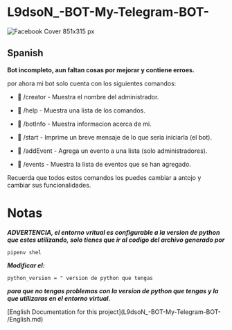 # L9dsoN_-BOT-My-Telegram-BOT-

![Facebook Cover 851x315 px](https://user-images.githubusercontent.com/69158247/115162486-c2824d00-a071-11eb-93f2-fd29220dfaf9.png)

## Spanish
**Bot incompleto, aun faltan cosas por mejorar y contiene erroes.**

por ahora mi bot solo cuenta con los siguientes comandos:

- 📝 /creator - Muestra el nombre del administrador.

- 📝 /help - Muestra una lista de los comandos.

- 📝 /botInfo - Muestra informacion acerca de mi.

- 📝 /start - Imprime un breve mensaje de lo que seria iniciarla (el bot).

- 📝 /addEvent - Agrega un evento a una lista (solo administradores).

- 📝 /events - Muestra la lista de eventos que se han agregado.

Recuerda que todos estos comandos los puedes cambiar a antojo y cambiar sus funcionalidades.

# Notas
***ADVERTENCIA, el entorno vritual es configurable a la version de python que estes utilizando, solo tienes que ir al codigo del archivo generado por***

```
pipenv shel
```

***Modificar el:***

```
python_version = " version de python que tengas
```

***para que no tengas problemas con la version de python que tengas y la que utilizaras en el entorno virtual.***

[English Documentation for this project](L9dsoN_-BOT-My-Telegram-BOT- /English.md)

